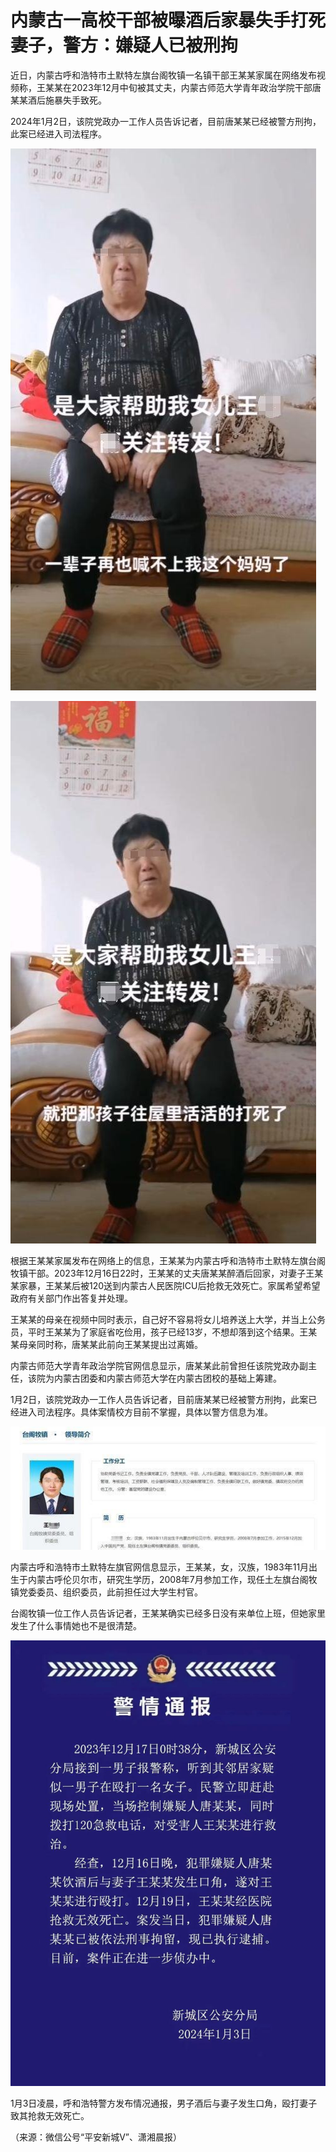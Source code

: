# 内蒙古一高校干部被曝酒后家暴失手打死妻子，警方：嫌疑人已被刑拘

近日，内蒙古呼和浩特市土默特左旗台阁牧镇一名镇干部王某某家属在网络发布视频称，王某某在2023年12月中旬被其丈夫，内蒙古师范大学青年政治学院干部唐某某酒后施暴失手致死。

2024年1月2日，该院党政办一工作人员告诉记者，目前唐某某已经被警方刑拘，此案已经进入司法程序。

![9fd8816d6f6bd3645cd075e8084500eb.jpg](https://raw.githubusercontent.com/qqhsx/qqnews_image/main/2024/01/03/内蒙古一高校干部被曝酒后家暴失手打死妻子，警方：嫌疑人已被刑拘/9fd8816d6f6bd3645cd075e8084500eb.jpg)

![e242ce1cc8ef87c4a5d9e337c91540d4.jpg](https://raw.githubusercontent.com/qqhsx/qqnews_image/main/2024/01/03/内蒙古一高校干部被曝酒后家暴失手打死妻子，警方：嫌疑人已被刑拘/e242ce1cc8ef87c4a5d9e337c91540d4.jpg)

根据王某某家属发布在网络上的信息，王某某为内蒙古呼和浩特市土默特左旗台阁牧镇干部。2023年12月16日22时，王某某的丈夫唐某某醉酒后回家，对妻子王某某家暴，王某某后被120送到内蒙古人民医院ICU后抢救无效死亡。家属希望希望政府有关部门作出答复并处理。

王某某的母亲在视频中同时表示，自己好不容易将女儿培养送上大学，并当上公务员，平时王某某为了家庭省吃俭用，孩子已经13岁，不想却落到这个结果。王某某母亲同时称，唐某某此前向王某某提出过离婚。

内蒙古师范大学青年政治学院官网信息显示，唐某某此前曾担任该院党政办副主任，该院为内蒙古团委和内蒙古师范大学在内蒙古团校的基础上筹建。

1月2日，该院党政办一工作人员告诉记者，目前唐某某已经被警方刑拘，此案已经进入司法程序。具体案情校方目前不掌握，具体以警方信息为准。

![5cb73336a6844cd532da5d7455772f61.jpg](https://raw.githubusercontent.com/qqhsx/qqnews_image/main/2024/01/03/内蒙古一高校干部被曝酒后家暴失手打死妻子，警方：嫌疑人已被刑拘/5cb73336a6844cd532da5d7455772f61.jpg)

内蒙古呼和浩特市土默特左旗官网信息显示，王某某，女，汉族，1983年11月出生于内蒙古呼伦贝尔市，研究生学历，2008年7月参加工作，现任土左旗台阁牧镇党委委员、组织委员，此前担任过大学生村官。

台阁牧镇一位工作人员告诉记者，王某某确实已经多日没有来单位上班，但她家里发生了什么事情她也不是很清楚。

![8f471328dcdf89c4e86d5c1a3d7155d3.jpg](https://raw.githubusercontent.com/qqhsx/qqnews_image/main/2024/01/03/内蒙古一高校干部被曝酒后家暴失手打死妻子，警方：嫌疑人已被刑拘/8f471328dcdf89c4e86d5c1a3d7155d3.jpg)

1月3日凌晨，呼和浩特警方发布情况通报，男子酒后与妻子发生口角，殴打妻子致其抢救无效死亡。

（来源：微信公号“平安新城V”、潇湘晨报）

